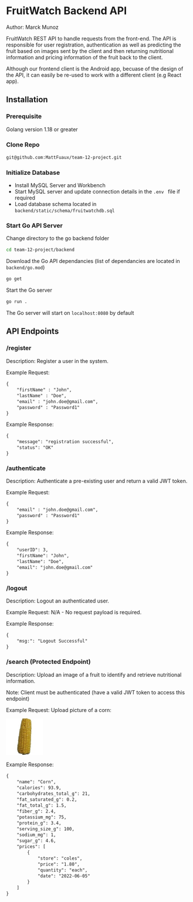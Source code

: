 # FruitWatch Backend API

Author: Marck Munoz

FruitWatch REST API to handle requests from the front-end. The API is responsible for user registration, authentication as well as predicting the fruit based on images sent by the client and then returning nutritional information and pricing information of the fruit back to the client.

Although our frontend client is the Android app, becuase of the design of the API, it can easily be re-used to work with a different client (e.g React app).

## Installation

### Prerequisite

Golang version 1.18 or greater

### Clone Repo

```sh
git@github.com:MattFuaux/team-12-project.git
```

### Initialize Database

- Install MySQL Server and Workbench
- Start MySQL server and update connection details in the `.env ` file if required
- Load database schema located in `backend/static/schema/fruitwatchdb.sql`

### Start Go API Server

Change directory to the go backend folder

```sh
cd team-12-project/backend
```

Download the Go API dependancies (list of dependancies are located in `backend/go.mod`)

```sh
go get
```

Start the Go server

```sh
go run .
```

The Go server will start on `localhost:8080` by default

## API Endpoints

### /register

Description: Register a user in the system.

Example Request:

```
{
    "firstName" : "John",
    "lastName" : "Doe",
    "email" : "john.doe@gmail.com",
    "password" : "Password1"
}
```

Example Response:

```
{
    "message": "registration successful",
    "status": "OK"
}
```

### /authenticate

Description: Authenticate a pre-existing user and return a valid JWT token.

Example Request:

```
{
    "email" : "john.doe@gmail.com",
    "password" : "Password1"
}
```

Example Response:

```
{
    "userID": 3,
    "firstName": "John",
    "lastName": "Doe",
    "email": "john.doe@gmail.com"
}
```

### /logout

Description: Logout an authenticated user.

Example Request:
N/A - No request payload is required.

Example Response:

```
{
    "msg:": "Logout Successful"
}
```

### /search (Protected Endpoint)

Description: Upload an image of a fruit to identify and retrieve nutritional information.

Note: Client must be authenticated (have a valid JWT token to access this endpoint)

Example Request:
Upload picture of a corn:

![corn](screenshots/0030.jpg)

Example Response:

```
{
    "name": "Corn",
    "calories": 93.9,
    "carbohydrates_total_g": 21,
    "fat_saturated_g": 0.2,
    "fat_total_g": 1.5,
    "fiber_g": 2.4,
    "potassium_mg": 75,
    "protein_g": 3.4,
    "serving_size_g": 100,
    "sodium_mg": 1,
    "sugar_g": 4.6,
    "prices": [
        {
            "store": "coles",
            "price": "1.80",
            "quantity": "each",
            "date": "2022-06-05"
        }
    ]
}
```
